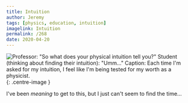 ```yaml
---
title: Intuition
author: Jeremy
tags: [physics, education, intuition]
imagelink: Intuition
permalink: /268
date: 2020-04-20
---
```


![Professor: "So what does your physical intuition tell you?" Student (thinking about finding their intuition): "Umm..." Caption: Each time I'm asked for my intuition, I feel like I'm being tested for my worth as a physicist.](https://res.cloudinary.com/dh3hm8pb7/image/upload/c_scale,q_auto:best/v1535842782/Handwaving/Published/Intuition.png){: .centre-image }

I've been *meaning* to get to this, but I just can't seem to find the time...
